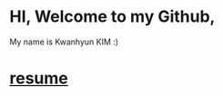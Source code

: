 # HI, Welcome to my Github, 
My name is Kwanhyun KIM :) 

# [resume](https://github.com/KWANHYUNKIM/resume.md/blob/main/README.md)
